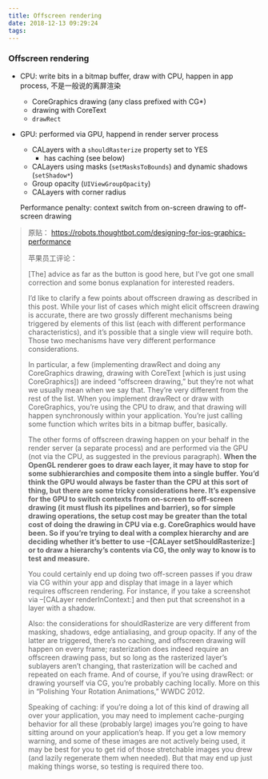 ```yaml
---
title: Offscreen rendering
date: 2018-12-13 09:29:24
tags:
---
```


### Offscreen rendering
* CPU: write bits in a bitmap buffer, draw with CPU, happen in app process, 不是一般说的离屏渲染
    - CoreGraphics drawing (any class prefixed with CG*)
    - drawing with CoreText
    - `drawRect`
* GPU: performed via GPU, happend in render server process
    - CALayers with a `shouldRasterize` property set to YES
        - has caching (see below)
    - CALayers using masks (`setMasksToBounds`) and dynamic shadows (`setShadow*`)
    - Group opacity (`UIViewGroupOpacity`)
    - CALayers with corner radius

    Performance penalty: context switch from on-screen drawing to off-screen drawing
 
>
> 原贴：
> https://robots.thoughtbot.com/designing-for-ios-graphics-performance
>
> 苹果员工评论：
>
> [The] advice as far as the button is good here, but I’ve got one small correction and some bonus explanation for interested readers.
> 
> I’d like to clarify a few points about offscreen drawing as described in this post. While your list of cases which might elicit offscreen drawing is accurate, there are two grossly different mechanisms being triggered by elements of this list (each with different performance characteristics), and it’s possible that a single view will require both. Those two mechanisms have very different performance considerations.
> 
> In particular, a few (implementing drawRect and doing any CoreGraphics drawing, drawing with CoreText [which is just using CoreGraphics]) are indeed “offscreen drawing,” but they’re not what we usually mean when we say that. They’re very different from the rest of the list. When you implement drawRect or draw with CoreGraphics, you’re using the CPU to draw, and that drawing will happen synchronously within your application. You’re just calling some function which writes bits in a bitmap buffer, basically.
> 
> The other forms of offscreen drawing happen on your behalf in the render server (a separate process) and are performed via the GPU (not via the CPU, as suggested in the previous paragraph). **When the OpenGL renderer goes to draw each layer, it may have to stop for some subhierarchies and composite them into a single buffer. You’d think the GPU would always be faster than the CPU at this sort of thing, but there are some tricky considerations here. It’s expensive for the GPU to switch contexts from on-screen to off-screen drawing (it must flush its pipelines and barrier), so for simple drawing operations, the setup cost may be greater than the total cost of doing the drawing in CPU via e.g. CoreGraphics would have been. So if you’re trying to deal with a complex hierarchy and are deciding whether it’s better to use –[CALayer setShouldRasterize:] or to draw a hierarchy’s contents via CG, the only way to know is to test and measure.**
> 
> You could certainly end up doing two off-screen passes if you draw via CG within your app and display that image in a layer which requires offscreen rendering. For instance, if you take a screenshot via –[CALayer renderInContext:] and then put that screenshot in a layer with a shadow.
> 
> Also: the considerations for shouldRasterize are very different from masking, shadows, edge antialiasing, and group opacity. If any of the latter are triggered, there’s no caching, and offscreen drawing will happen on every frame; rasterization does indeed require an offscreen drawing pass, but so long as the rasterized layer’s sublayers aren’t changing, that rasterization will be cached and repeated on each frame. And of course, if you’re using drawRect: or drawing yourself via CG, you’re probably caching locally. More on this in “Polishing Your Rotation Animations,” WWDC 2012.
> 
> Speaking of caching: if you’re doing a lot of this kind of drawing all over your application, you may need to implement cache-purging behavior for all these (probably large) images you’re going to have sitting around on your application’s heap. If you get a low memory warning, and some of these images are not actively being used, it may be best for you to get rid of those stretchable images you drew (and lazily regenerate them when needed). But that may end up just making things worse, so testing is required there too.
>
